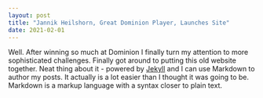 ```yaml
---
layout: post
title: "Jannik Heilshorn, Great Dominion Player, Launches Site"
date: 2021-02-01
---
```


Well. After winning so much at Dominion I finally turn my attention to more sophisticated challenges. Finally got around to putting this old website together. Neat thing about it - powered by [Jekyll](http://jekyllrb.com) and I can use Markdown to author my posts. It actually is a lot easier than I thought it was going to be.
Markdown is a markup language with a syntax closer to plain text.

